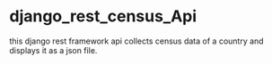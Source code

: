# django_rest_census_Api 

this django rest framework api collects census data of a country and displays it as a json file. 
